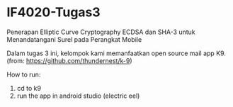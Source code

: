 # IF4020-Tugas3
Penerapan Elliptic Curve Cryptography ECDSA dan SHA-3 untuk Menandatangani Surel pada Perangkat Mobile

Dalam tugas 3 ini, kelompok kami memanfaatkan open source mail app K9. (from: https://github.com/thundernest/k-9)

How to run:
1. cd to k9
2. run the app in android studio (electric eel)
